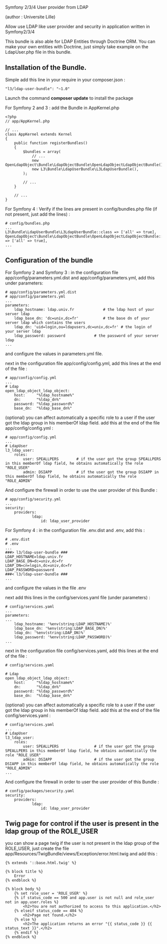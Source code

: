 Symfony 2/3/4 User provider from LDAP

(author : Universite Lille)


Allow use LDAP like user provider and security in application written in Symfony2/3/4

This bundle is also able for LDAP Entities through Doctrine ORM.
You can make your own entities with Doctrine, just simply take example on the LdapUser.php file in this bundle.

Installation of the Bundle.
---
Simple add this line in your require in your composer.json :
```
"l3/ldap-user-bundle": "~1.0"
```
Launch the command **composer update** to install the package

For Symfony 2 and 3 :
add the Bundle in AppKernel.php
```
<?php
// app/AppKernel.php

// ...
class AppKernel extends Kernel
{
    public function registerBundles()
    {
        $bundles = array(
            // ...
            new OpenLdapObject\Bundle\LdapObjectBundle\OpenLdapObjectLdapObjectBundle(),
            new L3\Bundle\LdapUserBundle\L3LdapUserBundle(),
        );

        // ...
    }

    // ...
}
```

For Symfony 4 :
Verify if the lines are present in config/bundles.php file (if not present, just add the lines) :
```
# config/bundles.php
...
L3\Bundle\LdapUserBundle\L3LdapUserBundle::class => ['all' => true],
OpenLdapObject\Bundle\LdapObjectBundle\OpenLdapObjectLdapObjectBundle::class => ['all' => true],
...
```

Configuration of the bundle
---
For Symfony 2 and Symfony 3 :
in the configuration file app/config/parameters.yml.dist and app/config/parameters.yml, add this under parameters:
```
# app/config/parameters.yml.dist
# app/config/parameters.yml
...
parameters:
    ldap_hostname: ldap.univ.fr				# the ldap host of your server ldap
    ldap_base_dn: 'dc=univ,dc=fr'			# the base dn of your server ldap which contains the users
    ldap_dn: 'uid=login,ou=ldapusers,dc=univ,dc=fr'	# the login of your server ldap
    ldap_password: password				# the password of your server ldap
...
```
and configure the values in parameters.yml file.

next in the configuration file app/config/config.yml, add this lines at the end of the file :
```
# app/config/config.yml
...
# Ldap
open_ldap_object_ldap_object:
    host:     "%ldap_hostname%"
    dn:       "%ldap_dn%"
    password: "%ldap_password%"
    base_dn:  "%ldap_base_dn%"
```

(optional) you can affect automatically a specific role to a user if the user got the ldap group in his memberOf ldap field.
add this at the end of the file app/config/config.yml :
```
# app/config/config.yml
...
# LdapUser
l3_ldap_user:
    roles:
        user: SPEALLPERS		# if the user got the group SPEALLPERS in this memberOf ldap field, he obtains automatically the role "ROLE_USER"
        admin: DSIAPP			# if the user got the group DSIAPP in this memberOf ldap field, he obtains automatically the role "ROLE_ADMIN"
```

And configure the firewall in order to use the user provider of this Bundle :
```
# app/config/security.yml
...
security:
    providers:
            ldap:
                id: ldap_user_provider
```

For Symfony 4 :
in the configuration file .env.dist and .env, add this :
```
# .env.dist 
# .env
...
###> l3/ldap-user-bundle ###
LDAP_HOSTNAME=ldap.univ.fr
LDAP_BASE_DN=dc=univ,dc=fr
LDAP_DN=cn=login,dc=univ,dc=fr
LDAP_PASSWORD=password
###< l3/ldap-user-bundle ###
...
```
and configure the values in the file .env

next add this lines in the config/services.yaml file (under parameters) :
```
# config/services.yaml
...
parameters:
...
    ldap_hostname: '%env(string:LDAP_HOSTNAME)%'
    ldap_base_dn: '%env(string:LDAP_BASE_DN)%'
    ldap_dn: '%env(string:LDAP_DN)%'
    ldap_password: '%env(string:LDAP_PASSWORD)%'
...
```

next in the configuration file config/services.yaml, add this lines at the end of the file :
```
# config/services.yaml

# Ldap
open_ldap_object_ldap_object:
    host:     "%ldap_hostname%"
    dn:       "%ldap_dn%"
    password: "%ldap_password%"
    base_dn:  "%ldap_base_dn%"
```

(optional) you can affect automatically a specific role to a user if the user got the ldap group in his memberOf ldap field.
add this at the end of the file config/services.yaml :
```
# config/services.yaml
...
# LdapUser
l3_ldap_user:
    roles:
        user: SPEALLPERS                # if the user got the group SPEALLPERS in this memberOf ldap field, he obtains automatically the role "ROLE_USER"
        admin: DSIAPP                   # if the user got the group DSIAPP in this memberOf ldap field, he obtains automatically the role "ROLE_ADMIN"
...
```

And configure the firewall in order to user the user provider of this Bundle :
```
# config/packages/security.yaml
security:
    providers:
            ldap:
                id: ldap_user_provider
```


Twig page for control if the user is present in the ldap group of the ROLE_USER
---
you can show a page twig if the user is not present in the ldap group of the ROLE_USER,
just create the file app/Resources/TwigBundle/views/Exception/error.html.twig and add this :
```
{% extends '::base.html.twig' %}

{% block title %}
    Error
{% endblock %}

{% block body %}
    {% set role_user = 'ROLE_USER' %}
    {% if status_code == 500 and app.user is not null and role_user not in app.user.roles %}
        <h2>You are not authorized to access to this application.</h2>
    {% elseif status_code == 404 %}
        <h2>Page not found.</h2>
    {% else %}
        <h2>The application returns an error "{{ status_code }} {{ status_text }}".</h2>
    {% endif %}
{% endblock %}
```
